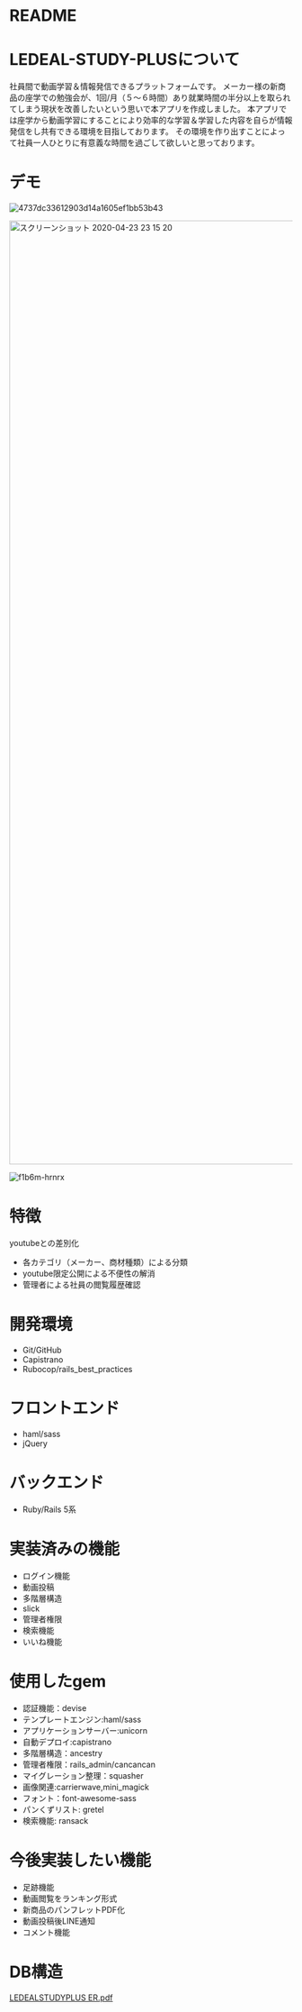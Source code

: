 # README

# LEDEAL-STUDY-PLUSについて
社員間で動画学習＆情報発信できるプラットフォームです。
メーカー様の新商品の座学での勉強会が、1回/月（５〜６時間）あり就業時間の半分以上を取られてしまう現状を改善したいという思いで本アプリを作成しました。
本アプリでは座学から動画学習にすることにより効率的な学習＆学習した内容を自らが情報発信をし共有できる環境を目指しております。
その環境を作り出すことによって社員一人ひとりに有意義な時間を過ごして欲しいと思っております。

# デモ
![4737dc33612903d14a1605ef1bb53b43](https://user-images.githubusercontent.com/56552221/80304752-0fcb3600-87f3-11ea-86ff-946b9b8cf811.gif)


<img width="1676" alt="スクリーンショット 2020-04-23 23 15 20" src="https://user-images.githubusercontent.com/56552221/80109697-bd9ed080-85b8-11ea-9226-d1399df44d4a.png"> 

 ![f1b6m-hrnrx](https://user-images.githubusercontent.com/56552221/80110832-1327ad00-85ba-11ea-8154-a35fb00a3ed6.gif)

 
# 特徴
 youtubeとの差別化
 * 各カテゴリ（メーカー、商材種類）による分類
 * youtube限定公開による不便性の解消
 * 管理者による社員の閲覧履歴確認

# 開発環境
* Git/GitHub
* Capistrano
* Rubocop/rails_best_practices

# フロントエンド
* haml/sass
* jQuery

# バックエンド
* Ruby/Rails 5系

# 実装済みの機能
* ログイン機能
* 動画投稿
* 多階層構造
* slick
* 管理者権限
* 検索機能
* いいね機能


# 使用したgem
* 認証機能：devise
* テンプレートエンジン:haml/sass
* アプリケーションサーバー:unicorn
* 自動デプロイ:capistrano
* 多階層構造：ancestry
* 管理者権限：rails_admin/cancancan
* マイグレーション整理：squasher
* 画像関連:carrierwave,mini_magick
* フォント：font-awesome-sass
* パンくずリスト: gretel
* 検索機能: ransack

# 今後実装したい機能
* 足跡機能
* 動画閲覧をランキング形式
* 新商品のパンフレットPDF化
* 動画投稿後LINE通知
* コメント機能

# DB構造
[LEDEALSTUDYPLUS ER.pdf](https://github.com/koideshogo/LEDEAL_STUDY_PLUS/files/4579335/LEDEALSTUDYPLUS.ER.pdf)


